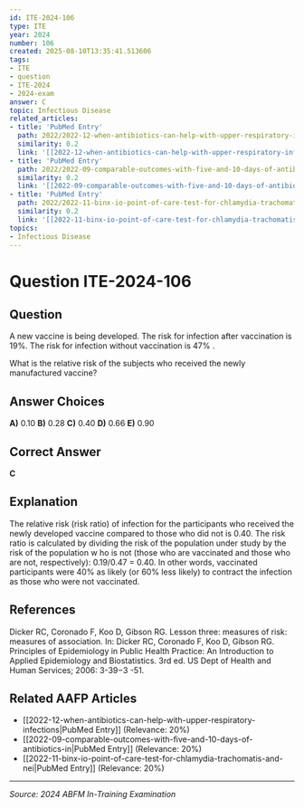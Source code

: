 ```yaml
---
id: ITE-2024-106
type: ITE
year: 2024
number: 106
created: 2025-08-10T13:35:41.513606
tags:
- ITE
- question
- ITE-2024
- 2024-exam
answer: C
topic: Infectious Disease
related_articles:
- title: 'PubMed Entry'
  path: 2022/2022-12-when-antibiotics-can-help-with-upper-respiratory-infections.md
  similarity: 0.2
  link: '[[2022-12-when-antibiotics-can-help-with-upper-respiratory-infections|PubMed Entry]]'
- title: 'PubMed Entry'
  path: 2022/2022-09-comparable-outcomes-with-five-and-10-days-of-antibiotics-in.md
  similarity: 0.2
  link: '[[2022-09-comparable-outcomes-with-five-and-10-days-of-antibiotics-in|PubMed Entry]]'
- title: 'PubMed Entry'
  path: 2022/2022-11-binx-io-point-of-care-test-for-chlamydia-trachomatis-and-nei.md
  similarity: 0.2
  link: '[[2022-11-binx-io-point-of-care-test-for-chlamydia-trachomatis-and-nei|PubMed Entry]]'
topics:
- Infectious Disease
---
```


# Question ITE-2024-106

## Question
A new vaccine is being developed. The risk for infection after vaccination is 19%. The risk for 
infection without vaccination is 47% . 
 
What is the relative risk of the subjects who received the newly manufactured vaccine?

## Answer Choices
**A)** 0.10
**B)** 0.28
**C)** 0.40
**D)** 0.66
**E)** 0.90

## Correct Answer
**C**

## Explanation
The relative risk (risk ratio) of infection for the participants who received the newly developed vaccine compared to those who did not is 0.40. The risk ratio is calculated by dividing the risk of the population under study by the risk of the population w ho is not (those who are vaccinated and those who are not, respectively): 0.19/0.47 = 0.40. In other words, vaccinated participants were 40% as likely (or 60% less likely) to contract the infection as those who were not vaccinated.

## References
Dicker RC, Coronado F, Koo D, Gibson RG. Lesson three: measures of risk: measures of association. In: Dicker RC, Coronado F, Koo D, Gibson RG. Principles of Epidemiology in Public Health Practice: An Introduction to Applied Epidemiology and Biostatistics. 3rd ed. US Dept of Health and Human Services; 2006: 3-39−3 -51.

## Related AAFP Articles
- [[2022-12-when-antibiotics-can-help-with-upper-respiratory-infections|PubMed Entry]] (Relevance: 20%)
- [[2022-09-comparable-outcomes-with-five-and-10-days-of-antibiotics-in|PubMed Entry]] (Relevance: 20%)
- [[2022-11-binx-io-point-of-care-test-for-chlamydia-trachomatis-and-nei|PubMed Entry]] (Relevance: 20%)

---
*Source: 2024 ABFM In-Training Examination*